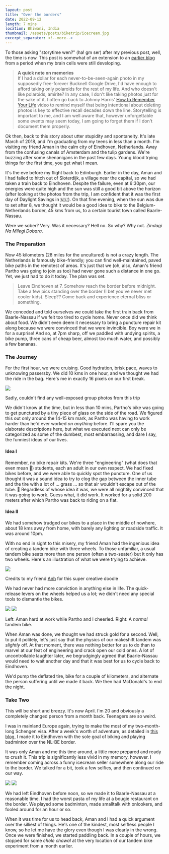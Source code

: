```yaml
---
layout: post
title: "Over the borders"
date: 2022-09-12
length: 7 mins
location: Bhiwani, India
thumbnail: /assets/posts/biketrip/icecream.jpg
excerpt_separator: <!--more-->
---
```


To those asking "storytime wen?" (ha! gm ser) after my previous post, well, the time is now. This post is somewhat of an extension to an [earlier blog](https://yashmittal.me/2019/03/11/hitch/) from a period when my brain cells were still developing.

> **A quick note on memories**  
If I had a dollar for each never-to-be-seen-again photo in my supposedly free-forever Bucknell Google Drive, I'd have enough to afford taking only polaroids for the rest of my life. And who doesn't like polaroids, amirite? In any case, I don't like taking photos just for the sake of it. I often go back to Johnny Harris' [How to Remember Your Life](https://www.youtube.com/watch?v=GLy4VKeYxD4) video to remind myself that being intentional about deleting photos is key to effective recall decades down the line. Storytelling is important to me, and I am well aware that, however unforgettable some events may seem today, I am going to forget them if I don't document them properly.

Ok then, back to this story about utter stupidity and spontaneity. It's late March of 2018, and I'm graduating from my teens in less than a month. I'm visiting my friend Aman in the calm city of Eindhoven, Netherlands. Away from the confusing canals of Amsterdam and the tulip gardens. We're buzzing after some shenanigans in the past few days. Young blood trying things for the first time, you get what I mean.

It's the eve before my flight back to Edinburgh. Earlier in the day, Aman and I had failed to hitch out of Sloterdijk, a village near the capital, so we had taken a train back to Eindhoven. Despite the failure, even at 6:30pm, our energies were quite high and the sun was still a good bit above the horizon (after looking at the photos from the trip, I am confident that it was the first day of Daylight Savings in 🇳🇱). On that fine evening, when the sun was due to set after 8, we thought it would be a good idea to bike to the Belgium-Netherlands border, 45 kms from us, to a certain tourist town called Baarle-Nassau.

Were we sober? Very. Was it necessary? Hell no. So why? Why not. _Zindagi Na Milegi Dobara_.

### The Preparation

Now 45 kilometers (28 miles for the uncultured) is not a crazy length. The Netherlands is famously bike-friendly; you can find well-maintained, paved bike paths in the remotest of areas. It's just that we (oh, also, Aman's friend Partho was going to join us too) had never gone such a distance in one go. Yet, we just had to do it today. The plan was set.

> Leave Eindhoven at 7. Somehow reach the border before midnight. Take a few pics standing over the border (I bet you've never met cooler kids). Sleep?? Come back and experience eternal bliss or something.

We conceded and told ourselves we could take the first train back from Baarle-Nassau if we felt too tired to cycle home. Never once did we think about food. We didn't even deem it necessary to bring a puncture repair kit along because we were convinced that we were invincible. Boy were we in for a surprise! And so, at 7pm sharp, off we paddled with undying spirits, a bike pump, three cans of cheap beer, almost too much water, and possibly a few bananas.

### The Journey

For the first hour, we were cruising. Good hydration, brisk pace, waves to unknowing passersby. We did 10 kms in one hour, and we thought we had the ride in the bag. Here's me in exactly 16 pixels on our first break.

<div class="post-image">
    <img src="{{ site.url }}/assets/posts/biketrip/firstpic.jpg"/>
    <p class="post-image-caption">
    	Sadly, couldn't find any well-exposed group photos from this trip
    </p>
</div>

We didn't know at the time, but in less than 10 mins, Partho's bike was going to get punctured by a tiny piece of glass on the side of the road. We figured this out only around the 14-15 km mark, as Partho was having to work harder than he'd ever worked _on anything_ before. I'll spare you the elaborate descriptions here, but what we executed next can only be categorized as some of the dumbest, most embarrassing, and dare I say, the funniest ideas of our lives.

#### Idea I

Remember, no bike repair kits. We're three "engineering" (what does that even mean 🤮) students, each an adult in our own respect. We had fixed bikes before, and we were able to quickly spot the puncture. One of us thought it was a sound idea to try to clog the gap between the inner tube and the tire with a lot of ... grass ... so that air wouldn't escape out of the tube. 🤦 Regardless of whose idea it was, we were all mightily convinced that it was going to work. Guess what, it did work. It worked for a solid 200 meters after which Partho was back to riding on a flat.

#### Idea II

We had somehow trudged our bikes to a place in the middle of nowhere, about 18 kms away from home, with barely any lighting or roadside traffic. It was around 10pm.

With no end in sight to this misery, my friend Aman had the ingenious idea of creating a tandem bike with three wheels. To those unfamiliar, a usual tandem bike seats more than one person (often a two-seater) but it only has two wheels. Here's an illustration of what we were trying to achieve.

<div class="post-image">
	<img src="{{ site.url }}/assets/posts/biketrip/graphic.jpg"/>
	<p class="post-image-caption">
		Credits to my friend <a href="https://www.instagram.com/doodlanh._.1130/" target="_blank">Anh</a> for this super creative doodle
	</p>
</div>

We had never had more conviction in anything else in life. The quick-release levers on the wheels helped us a lot; we didn't need any special tools to dismantle the bikes.

<div class="post-image post-image--split">
    <img src="{{ site.url }}/assets/posts/biketrip/aman.jpg"/>
    <img src="{{ site.url }}/assets/posts/biketrip/tandem.jpg"/>
    <p class="post-image-caption">Left: Aman hard at work while Partho and I cheerled. Right: A <i>normal</i> tandem bike.</p>
</div>

When Aman was done, we thought we had struck gold for a second. Well, to put it politely, let's just say that the physics of our makeshift tandem was _slightly_ off. At that moment, there was nothing better for us to do than to marvel at our feat of engineering and crack open our cold ones. A lot of uncontrollable laughter later, we begrudgingly agreed that Baarle-Nassau would need to wait another day and that it was best for us to cycle back to Eindhoven.

We'd pump the deflated tire, bike for a couple of kilometers, and alternate the person suffering until we made it back. We then had McDonald's to end the night.

### Take Two

This will be short and breezy. It's now April. I'm 20 and obviously a completely changed person from a month back. Teenagers are so weird.

I was in mainland Europe again, trying to make the most of my two-month-long Schengen visa. After a week's worth of adventure, as detailed in [this blog](https://yashmittal.me/2019/03/11/hitch/), I made it to Eindhoven with the sole goal of biking and playing badminton over the NL-BE border.

It was only Aman and me this time around, a little more prepared and ready to crush it. This trip is significantly less vivid in my memory, however. I remember coming across a funny icecream seller somewhere along our ride to the border. We talked for a bit, took a few selfies, and then continued on our way.

<div class="post-image post-image--split">
    <img src="{{ site.url }}/assets/posts/biketrip/icecream.jpg"/>
    <img src="{{ site.url }}/assets/posts/biketrip/border.jpg"/>
</div>

We had left Eindhoven before noon, so we made it to Baarle-Nassau at a reasonable time. I had the worst pasta of my life at a bougie restaurant on the border. We played some badminton, made smalltalk with onlookers, and fooled around for an hour or so.

When it was time for us to head back, Aman and I had a quick argument over the silliest of things. He's one of the kindest, most selfless people I know, so he let me have the glory even though I was clearly in the wrong. Once we were finished, we started paddling back. In a couple of hours, we stopped for some _chole chawal_ at the very location of our tandem bike experiment from a month earlier.

